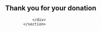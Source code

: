  
   <section data-scene="portland21" data-background="img/conclusion.png">
                <div class="fullscreen text-center">
                    <h1>Thank you for your donation</h1>
                 
                </div>
            </section>
